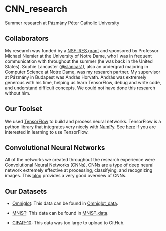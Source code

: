 # CNN_research
Summer research at Pázmány Péter Catholic University

## Collaborators
My research was funded by a 
[NSF IRES grant](https://www.nsf.gov/funding/pgm_summ.jsp?pims_id=12831) and
sponsored by Professor Michael Niemier at the University of Notre Dame, who I was in
frequent communication with throughout the summer (he was back in the United States).
Sophie Lancaster ([@slancas1](https://github.com/slancas1)), also an undergrad 
majoring in Computer Science at Notre Dame, was my research partner. My supervisor 
at Pázmány in Budapest was András Horvath.  András was extremely generous with his 
time, helping us learn TensorFlow, debug and write code, and understand difficult 
concepts.  We could not have done this research without him.

## Our Toolset
We used [TensorFlow](https://www.tensorflow.org) to build and process neural 
networks. TensorFlow is a python library that integrates very nicely with
[NumPy](http://www.numpy.org). See [here](https://www.tensorflow.org/get_started/)
if you are interested in learning to use TensorFlow.

## Convolutional Neural Networks
All of the networks we created throughout the research experience were Convolutional 
Neural Networks (CNNs).  CNNs are a type of deep neural network extremely effective 
at processing, classifying, and recognizing images.  This 
[blog](https://ujjwalkarn.me/2016/08/11/intuitive-explanation-convnets/) provides
a very good overview of CNNs.

## Our Datasets
* [Omniglot](https://github.com/brendenlake/omniglot): This data can be found in
[Omniglot_data](./Omniglot_data).

* [MNIST](http://yann.lecun.com/exdb/mnist/): This data can be found in
[MNIST_data](./MNIST_data).

* [CIFAR-10](https://www.cs.toronto.edu/~kriz/cifar.html): This data was too large
to upload to GitHub.
